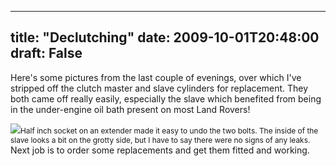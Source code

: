 
---
title: "Declutching"
date: 2009-10-01T20:48:00
draft: False
---

Here's some pictures from the last couple of evenings, over which I've stripped off the clutch master and slave cylinders for replacement. They both came off really easily, especially the slave which benefited from being in the under-engine oil bath present on most Land Rovers!

<a href="http://danandtheduke.co.uk/uploaded_images/IMG_1878-788278.JPG"><img src="http://danandtheduke.co.uk/uploaded_images/IMG_1878-788273.JPG"/></a><span style="font-size:85%;">Half inch socket on an extender made it easy to undo the two bolts.  The inside of the slave looks a bit on the grotty side, but I have to say there were no signs of any leaks.
</span>
Next job is to order some replacements and get them fitted and working.